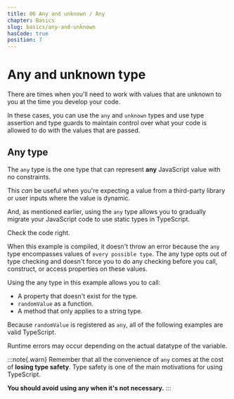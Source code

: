 ```yaml
---
title: 06 Any and unknown / Any
chapter: Basics
slug: basics/any-and-unknown
hasCode: true
position: 7
---
```


# Any and unknown type

There are times when you'll need to work with values that are unknown to you at the time you develop your code.

In these cases, you can use the `any` and `unknown` types and use type assertion and type guards to maintain control over what your code is allowed to do with the values that are passed.

## Any type

The `any` type is the one type that can represent **any** JavaScript value with no constraints.

This _can_ be useful when you're expecting a value from a third-party library or user inputs where the value is dynamic.

And, as mentioned earlier, using the `any` type allows you to gradually migrate your JavaScript code to use static types in TypeScript.

Check the code right.

When this example is compiled, it doesn't throw an error because the `any` type encompasses values of `every possible type`.
The any type opts out of type checking and doesn't force you to do any checking before you call, construct, or access properties on these values.

Using the any type in this example allows you to call:

- A property that doesn't exist for the type.
- `randomValue` as a function.
- A method that only applies to a string type.

Because `randomValue` is registered as `any`, all of the following examples are valid TypeScript.

Runtime errors may occur depending on the actual datatype of the variable.

:::note{.warn}
Remember that all the convenience of `any` comes at the cost of **losing type safety**.
Type safety is one of the main motivations for using TypeScript.

**You should avoid using any when it's not necessary.**
:::
